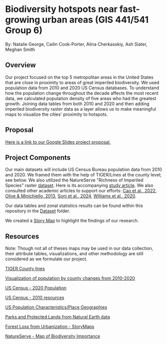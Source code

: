 # Biodiversity hotspots near fast-growing urban areas (GIS 441/541 Group 6)

By: Natalie George, Cailin Cook-Porter, Alina Cherkasskiy, Ash Slater, Meghan Smith

## Overview
Our project focused on the top 5 metropolitan areas in the United States that are close in proximity to areas of great imperiled biodiversity. We used population data from 2010 and 2020 US Census databases. To understand how the population change throughout the decade affects the most recent data, we calculated population density of five areas who had the greatest growth. Joining data tables from both 2010 and 2020 and then adding imperiled biodiversity raster data as a layer allows us to make meaningful maps to visualize the cities' proximity to hotspots.

## Proposal
[Here is a link to our Google Slides project proposal.](https://docs.google.com/presentation/d/1SedyNGOyZhrfzUIoQiMh7W-5seJRaJYRI8bk1hIX4qc/edit?usp=sharing)

## Project Components
Our main datasets will include US Census Bureau population data from 2010 and 2020. We framed them with the help of TIGER/Lines at the county level; see below.
We also utilized the NatureServe "Richness of Imperiled Species" raster [dataset](https://natureserve.maps.arcgis.com/home/item.html?id=5621d4789e174cc2b0695bfecd6dc6a8). Here is its accompanying [study article](https://esajournals.onlinelibrary.wiley.com/doi/10.1002/eap.2534). We also consulted other academic articles to support our efforts: [Cao et al., 2022](https://doi.org/10.1016/j.biocon.2022.109753), [Olive & Minichiello, 2013](https://doi.org/10.1016/j.apgeog.2013.06.004), [Soni et al., 2024](https://doi.org/10.1016/j.nhres.2024.04.001), [Williams et al., 2020](https://doi.org/10.1016/j.oneear.2020.08.009).

Our data tables and zonal statistics results can be found within this repository in the [Dataset](https://github.com/npgeorge93/GIS_441-541_Group_6/tree/main/dataset) folder.

We created a [Story Map](https://storymaps.arcgis.com/stories/0cf9a266851947dcbc325436e1f960ce) to highlight the findings of our research. 

## Resources
Note: Though not all of theses maps may be used in our data collection, their attribute tables, visualizations, and other methodology are still considered as we formulate our project.

[TIGER County lines](https://www.census.gov/geographies/mapping-files/time-series/geo/tiger-line-file.2020.html#list-tab-790442341)

[Visualization of population by county changes from 2010-2020](https://www.census.gov/library/visualizations/2021/dec/percent-change-county-population.html)

[US Census - 2020 Population](https://www.arcgis.com/home/item.html?id=87dcc8c8a0224d8290fe65124287fefc)

[US Census - 2010 resources](https://www.census.gov/programs-surveys/decennial-census/decade/2010/about-2010.html)

[US Population Characteristics/Place Geographies](https://www.arcgis.com/home/item.html?id=9c84c24c55a04c3b8317f37e536e6a8a)

[Parks and Protected Lands from Natural Earth data](https://www.naturalearthdata.com/downloads/10m-cultural-vectors/parks-and-protected-lands/)

[Forest Loss from Urbanization - StoryMaps](https://globil-panda.opendata.arcgis.com/maps/b3e95fbf17cc4c01a58379f6daaa8383/about)

[NatureServe - Map of Biodiversity Importance](https://www.natureserve.org/map-biodiversity-importance?gad_source=1&gclid=Cj0KCQiA57G5BhDUARIsACgCYnwfCS-dNk3f2IiG8klCSsJLVUd6reNfTpiOzfMqVTTFDq3vjl5540IaAssJEALw_wcB)
